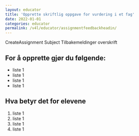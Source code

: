 ```yaml
---
layout: educator
title: 'Opprette skriftlig oppgave for vurdering i et fag'
date: 2022-01-01
categories: educator
permalink: /v4l/educator/assignmentfeedbackheadin/
---
```


CreateAssignment Subject Tilbakemeldinger overskrift

## For å opprette gjør du følgende:

- liste 1
- liste 1
- liste 1
- liste 1

## Hva betyr det for elevene

1. liste 1
2. liste 1
3. liste 1
4. liste 1
